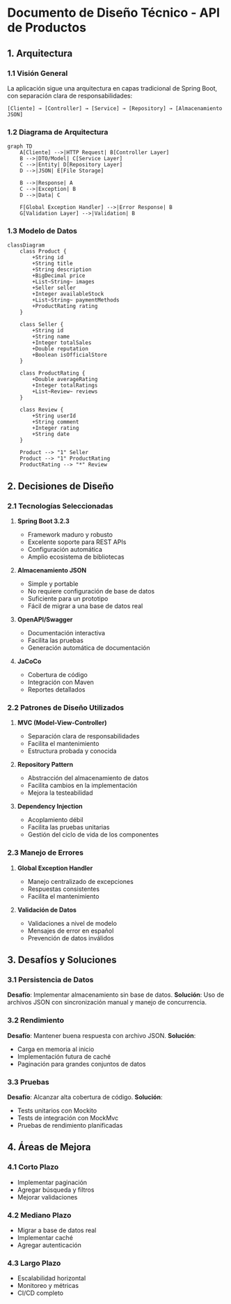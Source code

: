 # Documento de Diseño Técnico - API de Productos

## 1. Arquitectura

### 1.1 Visión General
La aplicación sigue una arquitectura en capas tradicional de Spring Boot, con separación clara de responsabilidades:

```
[Cliente] → [Controller] → [Service] → [Repository] → [Almacenamiento JSON]
```

### 1.2 Diagrama de Arquitectura

```mermaid
graph TD
    A[Cliente] -->|HTTP Request| B[Controller Layer]
    B -->|DTO/Model| C[Service Layer]
    C -->|Entity| D[Repository Layer]
    D -->|JSON| E[File Storage]
    
    B -->|Response| A
    C -->|Exception| B
    D -->|Data| C
    
    F[Global Exception Handler] -->|Error Response| B
    G[Validation Layer] -->|Validation| B
```

### 1.3 Modelo de Datos

```mermaid
classDiagram
    class Product {
        +String id
        +String title
        +String description
        +BigDecimal price
        +List~String~ images
        +Seller seller
        +Integer availableStock
        +List~String~ paymentMethods
        +ProductRating rating
    }
    
    class Seller {
        +String id
        +String name
        +Integer totalSales
        +Double reputation
        +Boolean isOfficialStore
    }
    
    class ProductRating {
        +Double averageRating
        +Integer totalRatings
        +List~Review~ reviews
    }
    
    class Review {
        +String userId
        +String comment
        +Integer rating
        +String date
    }
    
    Product --> "1" Seller
    Product --> "1" ProductRating
    ProductRating --> "*" Review
```

## 2. Decisiones de Diseño

### 2.1 Tecnologías Seleccionadas

1. **Spring Boot 3.2.3**
   - Framework maduro y robusto
   - Excelente soporte para REST APIs
   - Configuración automática
   - Amplio ecosistema de bibliotecas

2. **Almacenamiento JSON**
   - Simple y portable
   - No requiere configuración de base de datos
   - Suficiente para un prototipo
   - Fácil de migrar a una base de datos real

3. **OpenAPI/Swagger**
   - Documentación interactiva
   - Facilita las pruebas
   - Generación automática de documentación

4. **JaCoCo**
   - Cobertura de código
   - Integración con Maven
   - Reportes detallados

### 2.2 Patrones de Diseño Utilizados

1. **MVC (Model-View-Controller)**
   - Separación clara de responsabilidades
   - Facilita el mantenimiento
   - Estructura probada y conocida

2. **Repository Pattern**
   - Abstracción del almacenamiento de datos
   - Facilita cambios en la implementación
   - Mejora la testeabilidad

3. **Dependency Injection**
   - Acoplamiento débil
   - Facilita las pruebas unitarias
   - Gestión del ciclo de vida de los componentes

### 2.3 Manejo de Errores

1. **Global Exception Handler**
   - Manejo centralizado de excepciones
   - Respuestas consistentes
   - Facilita el mantenimiento

2. **Validación de Datos**
   - Validaciones a nivel de modelo
   - Mensajes de error en español
   - Prevención de datos inválidos

## 3. Desafíos y Soluciones

### 3.1 Persistencia de Datos
**Desafío**: Implementar almacenamiento sin base de datos.
**Solución**: Uso de archivos JSON con sincronización manual y manejo de concurrencia.

### 3.2 Rendimiento
**Desafío**: Mantener buena respuesta con archivo JSON.
**Solución**: 
- Carga en memoria al inicio
- Implementación futura de caché
- Paginación para grandes conjuntos de datos

### 3.3 Pruebas
**Desafío**: Alcanzar alta cobertura de código.
**Solución**:
- Tests unitarios con Mockito
- Tests de integración con MockMvc
- Pruebas de rendimiento planificadas

## 4. Áreas de Mejora

### 4.1 Corto Plazo
- Implementar paginación
- Agregar búsqueda y filtros
- Mejorar validaciones

### 4.2 Mediano Plazo
- Migrar a base de datos real
- Implementar caché
- Agregar autenticación

### 4.3 Largo Plazo
- Escalabilidad horizontal
- Monitoreo y métricas
- CI/CD completo 